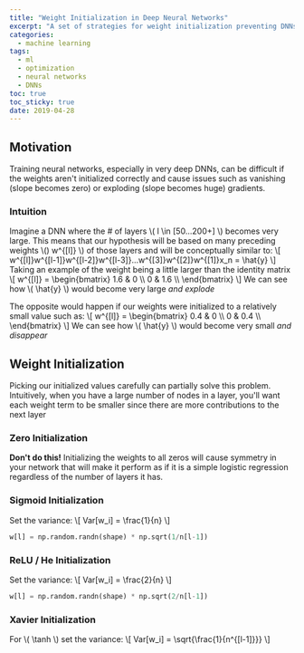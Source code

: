```yaml
---
title: "Weight Initialization in Deep Neural Networks" 
excerpt: "A set of strategies for weight initialization preventing DNNs from having problems like vanishing or exploding gradients"
categories:
  - machine learning
tags:
  - ml
  - optimization
  - neural networks
  - DNNs
toc: true
toc_sticky: true
date: 2019-04-28
---
```

<script id="MathJax-script" async src="https://cdnjs.cloudflare.com/ajax/libs/mathjax/2.7.7/MathJax.js?config=TeX-MML-AM_CHTML"></script>
<script async src="https://unpkg.com/mermaid@8.6.4/dist/mermaid.min.js"></script>

## Motivation
Training neural networks, especially in very deep DNNs, can be difficult if the weights aren't initialized correctly and cause issues such as vanishing (slope becomes zero) or exploding (slope becomes huge) gradients.

### Intuition
Imagine a DNN where the # of layers \\( l \in [50...200+] \\) becomes very large. This means that our hypothesis will be based on many preceding weights \\() w^{[l]} \\) of those layers and will be conceptually similar to:
\\[ w^{[l]}w^{[l-1]}w^{[l-2]}w^{[l-3]}...w^{[3]}w^{[2]}w^{[1]}x_n = \hat{y} \\]
Taking an example of the weight being a little larger than the identity matrix
\\[ w^{[l]} = \begin{bmatrix} 1.6 & 0 \\\ 0 & 1.6 \\\ \end{bmatrix} \\]
We can see how \\( \hat{y} \\) would become very large *and explode*

The opposite would happen if our weights were initialized to a relatively small value such as:
\\[ w^{[l]} = \begin{bmatrix} 0.4 & 0 \\\ 0 & 0.4 \\\ \end{bmatrix} \\]
We can see how \\( \hat{y} \\) would become very small *and disappear*

## Weight Initialization
Picking our initialized values carefully can partially solve this problem. Intuitively, when you have a large number of nodes in a layer, you'll want each weight term to be smaller since there are more contributions to the next layer

### Zero Initialization
**Don't do this!** Initializing the weights to all zeros will cause symmetry in your network that will make it perform as if it is a simple logistic regression regardless of the number of layers it has.

### Sigmoid Initialization
Set the variance:
 \\[ Var[w_i] = \frac{1}{n} \\]
```python
w[l] = np.random.randn(shape) * np.sqrt(1/n[l-1])
```

### ReLU / He Initialization
Set the variance:
 \\[ Var[w_i] = \frac{2}{n} \\]
```python
w[l] = np.random.randn(shape) * np.sqrt(2/n[l-1])
```

### Xavier Initialization
For \\( \tanh \\) set the variance:
\\[ Var[w_i] = \sqrt{\frac{1}{n^{[l-1]}}} \\]
